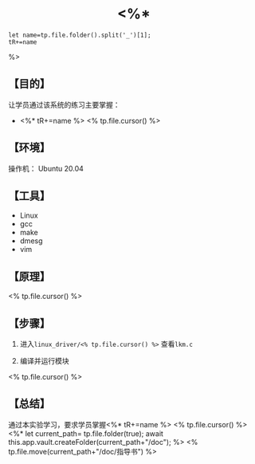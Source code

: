# <center> <%* 
    let name=tp.file.folder().split('_')[1];
    tR+=name
    
  %> </center>

## 【目的】

让学员通过该系统的练习主要掌握：

- <%* 
    tR+=name
  %>
<% tp.file.cursor() %>

## 【环境】

操作机： Ubuntu 20.04

## 【工具】

- Linux
- gcc
- make
- dmesg
- vim

## 【原理】

<% tp.file.cursor() %>

## 【步骤】

1. 进入`linux_driver/<% tp.file.cursor() %>` 查看`lkm.c`

2. 编译并运行模块

<% tp.file.cursor() %>


## 【总结】


通过本实验学习，要求学员掌握<%* tR+=name %>
<% tp.file.cursor() %>
<%*
   let current_path= tp.file.folder(true);
   await this.app.vault.createFolder(current_path+"/doc");
   %>
<% tp.file.move(current_path+"/doc/指导书") %>
   